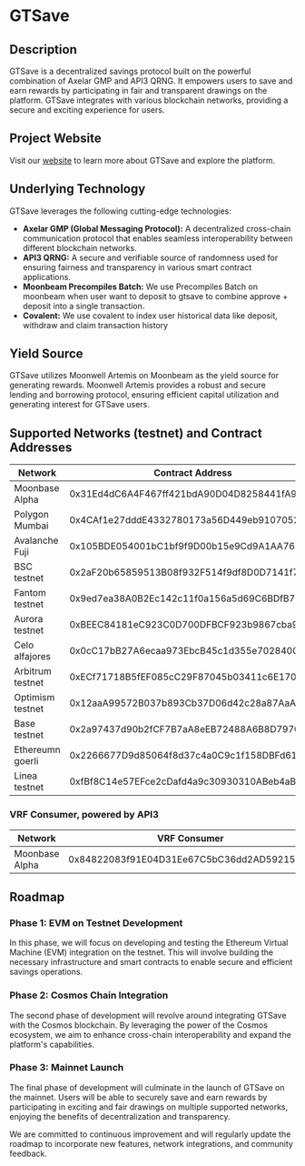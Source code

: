# GTSave

## Description
GTSave is a decentralized savings protocol built on the powerful combination of Axelar GMP and API3 QRNG. It empowers users to save and earn rewards by participating in fair and transparent drawings on the platform. GTSave integrates with various blockchain networks, providing a secure and exciting experience for users.

## Project Website
Visit our [website](https://gtsave.web.app) to learn more about GTSave and explore the platform.

## Underlying Technology
GTSave leverages the following cutting-edge technologies:

- **Axelar GMP (Global Messaging Protocol):** A decentralized cross-chain communication protocol that enables seamless interoperability between different blockchain networks.
- **API3 QRNG:** A secure and verifiable source of randomness used for ensuring fairness and transparency in various smart contract applications.
- **Moonbeam Precompiles Batch:** We use Precompiles Batch on moonbeam when user want to deposit to gtsave to combine approve + deposit into a single transaction.
- **Covalent:** We use covalent to index user historical data like deposit, withdraw and claim transaction history

## Yield Source
GTSave utilizes Moonwell Artemis on Moonbeam as the yield source for generating rewards. Moonwell Artemis provides a robust and secure lending and borrowing protocol, ensuring efficient capital utilization and generating interest for GTSave users.

## Supported Networks (testnet) and Contract Addresses

| Network            | Contract Address                                    | (a)USDC                                     |
|--------------------|-----------------------------------------------------|---------------------------------------------|
| Moonbase Alpha     | 0x31Ed4dC6A4F467ff421bdA90D04D8258441fA9A5          | 0x3799D95Ee109129951c6b31535b2B5AA6dbF108c  |
| Polygon Mumbai     | 0x4CAf1e27dddE4332780173a56D449eb91070529a          | 0x2c852e740B62308c46DD29B982FBb650D063Bd07  |
| Avalanche Fuji     | 0x105BDE054001bC1bf9f9D00b15e9Cd9A1AA765D8          | 0x57F1c63497AEe0bE305B8852b354CEc793da43bB  |
| BSC testnet        | 0x2aF20b65859513B08f932F514f9df8D0D7141f7E          | 0xc2fA98faB811B785b81c64Ac875b31CC9E40F9D2  |
| Fantom testnet     | 0x9ed7ea38A0B2Ec142c11f0a156a5d69C6BDfB7ec          | 0x75Cc4fDf1ee3E781C1A3Ee9151D5c6Ce34Cf5C61  |
| Aurora testnet     | 0xBEEC84181eC923C0D700DFBCF923b9867cba98D0          | 0xFfB4749710EC6286b3A0dC2F24165DA622dA2ff5  |
| Celo alfajores     | 0x0cC17bB27A6ecaa973EbcB45c1d355e70284008a          | 0x254d06f33bDc5b8ee05b2ea472107E300226659A  |
| Arbitrum testnet   | 0xECf71718B5fEF085cC29F87045b03411c6E1707C          | 0x254d06f33bDc5b8ee05b2ea472107E300226659A  |
| Optimism testnet   | 0x12aaA99572B037b893Cb37D06d42c28a87AaAC37          | 0x254d06f33bDc5b8ee05b2ea472107E300226659A  |
| Base testnet       | 0x2a97437d90b2fCF7B7aA8eEB72488A6B8D79703A          | 0x254d06f33bDc5b8ee05b2ea472107E300226659A  |
| Ethereumn goerli   | 0x2266677D9d85064f8d37c4a0C9c1f158DBFd611e          | 0x254d06f33bDc5b8ee05b2ea472107E300226659A  |
| Linea testnet      | 0xfBf8C14e57EFce2cDafd4a9c30930310ABeb4aB6          | 0x254d06f33bDc5b8ee05b2ea472107E300226659A  |




### VRF Consumer, powered by API3

| Network            | VRF Consumer                                |
|--------------------|---------------------------------------------|
| Moonbase Alpha     | 0x84822083f91E04D31Ee67C5bC36dd2AD59215Aa7  |

## Roadmap

### Phase 1: EVM on Testnet Development
In this phase, we will focus on developing and testing the Ethereum Virtual Machine (EVM) integration on the testnet. This will involve building the necessary infrastructure and smart contracts to enable secure and efficient savings operations.

### Phase 2: Cosmos Chain Integration
The second phase of development will revolve around integrating GTSave with the Cosmos blockchain. By leveraging the power of the Cosmos ecosystem, we aim to enhance cross-chain interoperability and expand the platform's capabilities.

### Phase 3: Mainnet Launch
The final phase of development will culminate in the launch of GTSave on the mainnet. Users will be able to securely save and earn rewards by participating in exciting and fair drawings on multiple supported networks, enjoying the benefits of decentralization and transparency.

We are committed to continuous improvement and will regularly update the roadmap to incorporate new features, network integrations, and community feedback.
